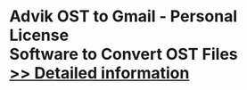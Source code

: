 # Advik OST to Gmail - Personal License<br />Software to Convert OST Files<br />[>> Detailed information](https://secure.shareit.com/shareit/product.html?productid=300806630&affiliateid=200057808)
